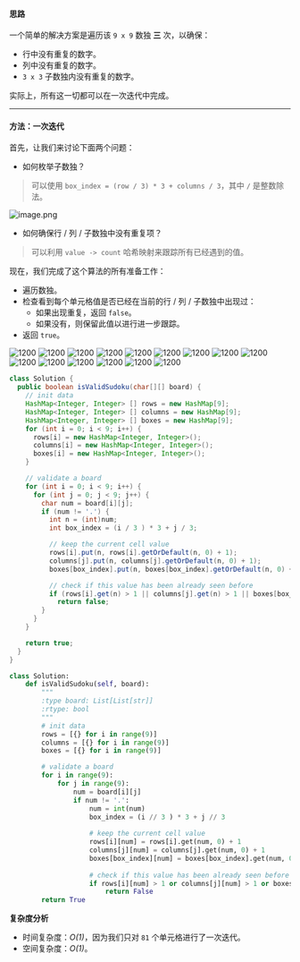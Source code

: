 #### 思路

一个简单的解决方案是遍历该 `9 x 9` 数独 **三** 次，以确保：

* 行中没有重复的数字。
* 列中没有重复的数字。
* `3 x 3` 子数独内没有重复的数字。

实际上，所有这一切都可以在一次迭代中完成。

---
   
#### 方法：一次迭代

首先，让我们来讨论下面两个问题：

* 如何枚举子数独？

> 可以使用 `box_index = (row / 3) * 3 + columns / 3`，其中 `/` 是整数除法。

![image.png](https://pic.leetcode-cn.com/2b141392e2a1811d0e8dfdf6279b1352e59fad0b3961908c6ff9412b6a7e7ccf-image.png)



* 如何确保行 / 列 / 子数独中没有重复项？

> 可以利用 `value -> count` 哈希映射来跟踪所有已经遇到的值。

现在，我们完成了这个算法的所有准备工作：

* 遍历数独。
* 检查看到每个单元格值是否已经在当前的行 / 列 / 子数独中出现过：
    * 如果出现重复，返回 `false`。
    * 如果没有，则保留此值以进行进一步跟踪。
* 返回 `true`。


 ![1200](https://pic.leetcode-cn.com/Figures/36/36_slide_2.png) ![1200](https://pic.leetcode-cn.com/Figures/36/36_slide_3.png) ![1200](https://pic.leetcode-cn.com/Figures/36/36_slide_4.png) ![1200](https://pic.leetcode-cn.com/Figures/36/36_slide_5.png) ![1200](https://pic.leetcode-cn.com/Figures/36/36_slide_6.png) ![1200](https://pic.leetcode-cn.com/Figures/36/36_slide_7.png) ![1200](https://pic.leetcode-cn.com/Figures/36/36_slide_8.png) ![1200](https://pic.leetcode-cn.com/Figures/36/36_slide_9.png) ![1200](https://pic.leetcode-cn.com/Figures/36/36_slide_10.png) ![1200](https://pic.leetcode-cn.com/Figures/36/36_slide_11.png) ![1200](https://pic.leetcode-cn.com/Figures/36/36_slide_12.png) ![1200](https://pic.leetcode-cn.com/Figures/36/36_slide_13.png) ![1200](https://pic.leetcode-cn.com/Figures/36/36_slide_14.png) ![1200](https://pic.leetcode-cn.com/Figures/36/36_slide_15.png) ![1200](https://pic.leetcode-cn.com/Figures/36/36_slide_16.png) 


```java [ciMCoxXQ-Java]
class Solution {
  public boolean isValidSudoku(char[][] board) {
    // init data
    HashMap<Integer, Integer> [] rows = new HashMap[9];
    HashMap<Integer, Integer> [] columns = new HashMap[9];
    HashMap<Integer, Integer> [] boxes = new HashMap[9];
    for (int i = 0; i < 9; i++) {
      rows[i] = new HashMap<Integer, Integer>();
      columns[i] = new HashMap<Integer, Integer>();
      boxes[i] = new HashMap<Integer, Integer>();
    }

    // validate a board
    for (int i = 0; i < 9; i++) {
      for (int j = 0; j < 9; j++) {
        char num = board[i][j];
        if (num != '.') {
          int n = (int)num;
          int box_index = (i / 3 ) * 3 + j / 3;

          // keep the current cell value
          rows[i].put(n, rows[i].getOrDefault(n, 0) + 1);
          columns[j].put(n, columns[j].getOrDefault(n, 0) + 1);
          boxes[box_index].put(n, boxes[box_index].getOrDefault(n, 0) + 1);

          // check if this value has been already seen before
          if (rows[i].get(n) > 1 || columns[j].get(n) > 1 || boxes[box_index].get(n) > 1)
            return false;
        }
      }
    }

    return true;
  }
}
```
```python [ciMCoxXQ-Python]
class Solution:
    def isValidSudoku(self, board):
        """
        :type board: List[List[str]]
        :rtype: bool
        """
        # init data
        rows = [{} for i in range(9)]
        columns = [{} for i in range(9)]
        boxes = [{} for i in range(9)]

        # validate a board
        for i in range(9):
            for j in range(9):
                num = board[i][j]
                if num != '.':
                    num = int(num)
                    box_index = (i // 3 ) * 3 + j // 3
                    
                    # keep the current cell value
                    rows[i][num] = rows[i].get(num, 0) + 1
                    columns[j][num] = columns[j].get(num, 0) + 1
                    boxes[box_index][num] = boxes[box_index].get(num, 0) + 1
                    
                    # check if this value has been already seen before
                    if rows[i][num] > 1 or columns[j][num] > 1 or boxes[box_index][num] > 1:
                        return False         
        return True
```


**复杂度分析**

* 时间复杂度：*O(1)*，因为我们只对 `81` 个单元格进行了一次迭代。
* 空间复杂度：*O(1)*。